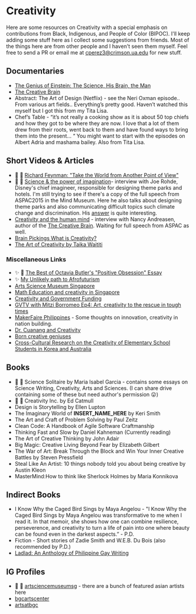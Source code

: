 # Creativity

Here are some resources on Creativity with a special emphasis on contributions from Black, Indigenous, and People of Color (BIPOC). 
I'll keep adding some stuff here as I collect some suggestions from friends. Most of the things here are from other people and I haven't seen them myself. 
Feel free to send a PR or email me at <cperez3@crimson.ua.edu> for new stuff.
 

## Documentaries

* [The Genius of Einstein: The Science, His Brain, the Man](https://www.youtube.com/watch?v=DPPnrDdNoUU)
* [The Creative Brain](https://www.youtube.com/watch?v=5gSmcL1CJMQ) 
* Abstract: The Art of Design (Netflix) - see the Neri Oxman episode.. From various art fields.. Everything’s pretty good. Haven’t watched this myself but I got this from my Tita Lisa. 
* Chef’s Table - “it’s not really a cooking show as it is about 50 top chiefs and how they got to be where they are now. I love that a lot of them  drew from their roots, went back to them and have found ways to bring them into the present... “ You might want to start with the episodes on Albert Adria and mashama bailey. Also from Tita Lisa.

## Short Videos & Articles

* 🔴 :red_circle: [Richard Feynman: "Take the World from Another Point of View"](https://www.youtube.com/watch?v=Yq3Uursli4I)
* 🔴 :red_circle: [Science & the power of imagination](https://youtu.be/g6UK6U_Icw8)- interview with Joe Rohde, Disney's chief imagineer, responsible for designing theme parks and hotels. I'm still trying to see if there's a copy of the full speech from ASPAC2015 in the Mind Museum. Here he also talks about designing theme parks and also communicating difficult topics such climate change and discrimination. His [answer](https://youtu.be/g6UK6U_Icw8?t=301) is quite interesting. 
* [Creativity and the human mind](https://youtu.be/aGVokdcs9n0) - interview with Nancy Andreasen, author of the [The Creative Brain](https://www.amazon.co.uk/CREATIVE-BRAIN-Science-Nancy-Andreasen/dp/0452287812). Waiting for full speech from ASPAC as well.
* [Brain Pickings What is Creativity?](https://www.brainpickings.org/2013/09/06/what-is-creativity/)
* [The Art of Creativity by Taika Waititi](https://www.youtube.com/watch?v=pL71KhNmnls)

### Miscellaneous Links 

* :sparkles: :red_circle:  [The Best of Octavia Butler's "Positive Obsession" Essay](https://elbaflamenco.com/2017/05/21/the-best-of-octavia-butlers-positive-obsession-essay/)
* :sparkles: [My Unlikely path to Afrofuturism](https://southwritlarge.com/articles/my-unlikely-path-to-afrofuturismhttps://southwritlarge.com/articles/my-unlikely-path-to-afrofuturism/) 
* [Arts Science Museum Singapore](https://www.marinabaysands.com/museum.html)
* [Math Education and creativity in Singapore](http://www.oecd.org/education/ceri/04%20Ridzuan_Singapore.pdf)
* [Creativity and Government Funding](https://unctad.org/en/PublicationsLibrary/ditcted2017d4_en.pdf)
* [GVTV with Mitzi Borromeo Ep4: Art, creativity to the rescue in tough times](https://youtu.be/cb-6PhTdxrA)
* [MakerFaire Philippines](https://www.interaksyon.com/lifestyle/2017/06/07/77426/makers-fair-and-arts-fest-mark-bgcs-independence-day-weekend-fete/) - Some thoughts on innovation, creativity in nation building. 
* [Dr. Cuanang and Creativity](https://thelasallian.com/2020/03/11/murals-of-the-mind-the-many-lives-of-dr-joven-cuanang/)
* [Born creative geniuses](https://www.google.com/amp/s/opinion.inquirer.net/122023/born-creative-geniuses/amp)
* [Cross-Cultural Research on the Creativity of Elementary School Students in Korea and Australia](https://files.eric.ed.gov/fulltext/EJ1118727.pdf)

## Books 

* 🔴 :red_circle: Science Solitaire by Maria Isabel Garcia - contains some essays on Science Writing, Creativity, Arts and Sciences. (I can share drive containing some of these but need author's permission :stuck_out_tongue:) 
* 🔴 :red_circle: Creativity Inc. by Ed Catmull 
* Design is Storytelling by Ellen Lupton 
* The Imaginary World of ____INSERT_NAME_HERE____ by Keri Smith
* The Art and Craft of Problem Solving by Paul Zeitz
* Clean Code: A Handbook of Agile Software Craftmanship 
* Thinking Fast and Slow by Daniel Kahneman (Currently reading)
* The Art of Creative Thinking by John Adair 
* Big Magic: Creative Living Beyond Fear by Elizabeth Gilbert
* The War of Art: Break Through the Block and Win Your Inner Creative Battles by Steven Pressfield
* Steal Like An Artist: 10 things nobody told you about being creative by Austin Kleon
* MasterMind:How to think like Sherlock Holmes by Maria Konnikova
 
## Indirect Books


* I Know Why the Caged Bird Sings by Maya Angelou - "I Know Why the Caged Bird Sings by Maya Angelou was transformative to me when I read it. In that memoir, she shows how one can combine resilience, perseverence, and creativity to turn a life of pain into one where beauty can be found even in the darkest aspects.” - P.D. 
* Fiction - Short stories of Zadie Smith and W.E.B. Du Bois (also recommended by P.D.)
* [Ladlad: An Anthology of Philippine Gay Writing](https://play.google.com/books/reader?id=1zWWDwAAQBAJ&hl=en&pg=GBS.PT18.w.0.0.232)


## IG Profiles 
* 🔴 :red_circle: [artsciencemuseumsg](https://www.instagram.com/artsciencemuseumsg/?hl=en) - there are a bunch of featured asian artists here 
* [bgcartscenter](https://www.instagram.com/bgcartscenter/?hl=en)
* [artsatbgc](https://www.instagram.com/artsatbgc/?hl=en)

